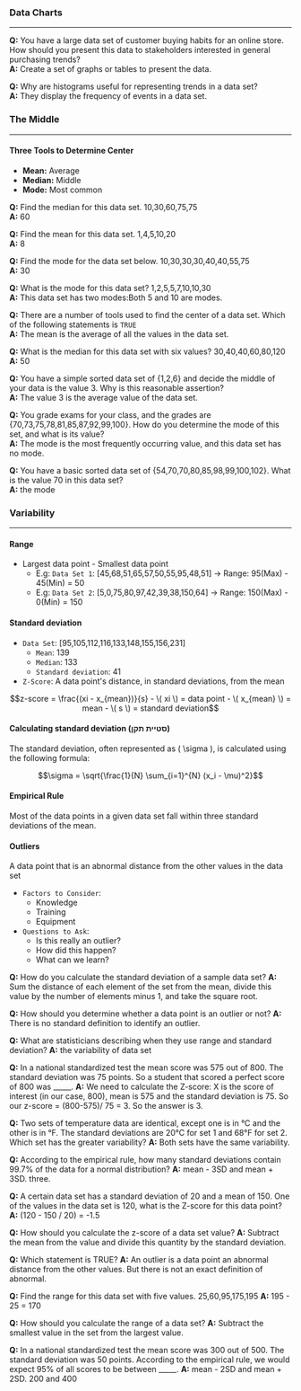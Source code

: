 ### Data Charts

---

**Q:** You have a large data set of customer buying habits for an online store. How should you present this data to
stakeholders interested in general purchasing trends?  
**A:** Create a set of graphs or tables to present the data.

**Q:** Why are histograms useful for representing trends in a data set?  
**A:** They display the frequency of events in a data set.

### The Middle

---

#### Three Tools to Determine Center

- **Mean:** Average
- **Median:** Middle
- **Mode:** Most common

**Q:** Find the median for this data set. 10,30,60,75,75 <br>
**A:** 60 <br>

**Q:** Find the mean for this data set. 1,4,5,10,20<br>
**A:** 8

**Q:** Find the mode for the data set below. 10,30,30,30,40,40,55,75<br>
**A:** 30

**Q:** What is the mode for this data set? 1,2,5,5,7,10,10,30 <br>
**A:** This data set has two modes:Both 5 and 10 are modes.

**Q:** There are a number of tools used to find the center of a data set. Which of the following statements
is `TRUE`<br>
**A:** The mean is the average of all the values in the data set.

**Q:** What is the median for this data set with six values? 30,40,40,60,80,120 <br>
**A:** 50

**Q:** You have a simple sorted data set of {1,2,6} and decide the middle of your data is the value 3. Why is this
reasonable assertion?<br>
**A:** The value 3 is the average value of the data set.

**Q:** You grade exams for your class, and the grades are {70,73,75,78,81,85,87,92,99,100}. How do you determine the
mode of this set, and what is its value?<br>
**A:** The mode is the most frequently occurring value, and this data set has no mode.

**Q:** You have a basic sorted data set of {54,70,70,80,85,98,99,100,102}. What is the value 70 in this data set?<br>
**A:** the mode

### Variability

___

#### Range

* Largest data point - Smallest data point
    * E.g: `Data Set 1`: [45,68,51,65,57,50,55,95,48,51] -> Range: 95(Max) - 45(Min) = 50
    * E.g: `Data Set 2`: [5,0,75,80,97,42,39,38,150,64] -> Range: 150(Max) - 0(Min) = 150

#### Standard deviation

* `Data Set`: [95,105,112,116,133,148,155,156,231]
    * `Mean`: 139
    * `Median`: 133
    * `Standard deviation`: 41
* `Z-Score`: A data point's distance, in standard deviations, from the mean

```math
z-score = \frac{(xi - x_{mean})}{s}
- \( xi \) = data point
- \( x_{mean} \) = mean
- \( s \) = standard deviation
```

#### Calculating standard deviation (סטיית תקן)

The standard deviation, often represented as \( \sigma \), is calculated using the following formula:

```math
\sigma = \sqrt{\frac{1}{N} \sum_{i=1}^{N} (x_i - \mu)^2}
```

#### Empirical Rule

Most of the data points in a given data set fall within three standard deviations of the mean.

#### Outliers

A data point that is an abnormal distance from the other values in the data set

* `Factors to Consider`:
    * Knowledge
    * Training
    * Equipment
* `Questions to Ask`:
    * Is this really an outlier?
    * How did this happen?
    * What can we learn?

**Q:** How do you calculate the standard deviation of a sample data set?
**A:** Sum the distance of each element of the set from the mean, divide this value by the number of elements minus 1,
and take the square root.<br>

**Q:** How should you determine whether a data point is an outlier or not?
**A:** There is no standard definition to identify an outlier.<br>

**Q:** What are statisticians describing when they use range and standard deviation?
**A:** the variability of data set<br>

**Q:** In a national standardized test the mean score was 575 out of 800. The standard deviation was 75 points. So a
student that scored a perfect score of 800 was _____.
**A:** We need to calculate the Z-score: X is the score of interest (in our case, 800), mean is 575 and the standard
deviation is 75. So our z-score = (800-575)/ 75 = 3. So the answer is 3. <br>

**Q:** Two sets of temperature data are identical, except one is in °C and the other is in °F. The standard deviations
are 20°C for set 1 and 68°F for set 2. Which set has the greater variability?
**A:** Both sets have the same variability.<br>

**Q:** According to the empirical rule, how many standard deviations contain 99.7% of the data for a normal
distribution?
**A:** mean - 3SD and mean + 3SD. three.<br>

**Q:** A certain data set has a standard deviation of 20 and a mean of 150. One of the values in the data set is 120,
what is the Z-score for this data point?
**A:** (120 - 150 / 20) = -1.5<br>

**Q:** How should you calculate the z-score of a data set value?
**A:** Subtract the mean from the value and divide this quantity by the standard deviation.<br>

**Q:** Which statement is TRUE?
**A:** An outlier is a data point an abnormal distance from the other values. But there is not an exact definition of
abnormal.<br>

**Q:** Find the range for this data set with five values. 25,60,95,175,195
**A:** 195 - 25 = 170<br>

**Q:** How should you calculate the range of a data set?
**A:** Subtract the smallest value in the set from the largest value.<br>

**Q:** In a national standardized test the mean score was 300 out of 500. The standard deviation was 50 points.
According
to the empirical rule, we would expect 95% of all scores to be between _____.
**A:**  mean - 2SD and mean + 2SD. 200 and 400<br>

